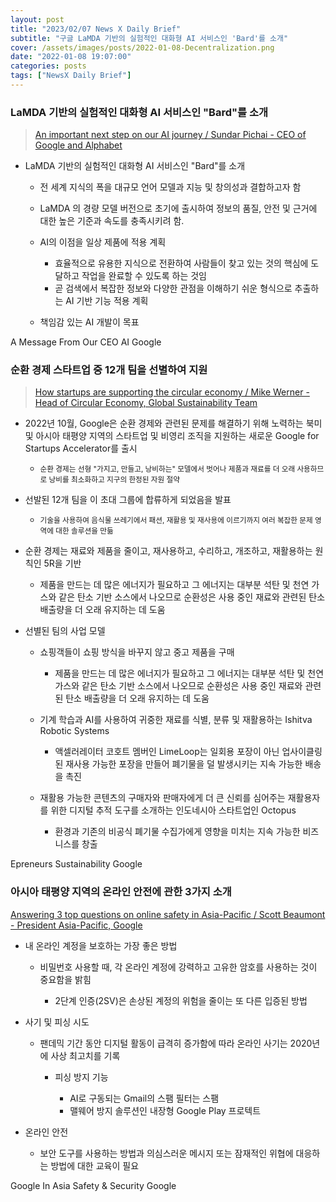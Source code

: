 ```yaml
---
layout: post
title: "2023/02/07 News X Daily Brief"
subtitle: "구글 LaMDA 기반의 실험적인 대화형 AI 서비스인 'Bard'를 소개"
cover: /assets/images/posts/2022-01-08-Decentralization.png
date: "2022-01-08 19:07:00"
categories: posts
tags: ["NewsX Daily Brief"]
---
```


### __LaMDA 기반의 실험적인 대화형 AI 서비스인 "Bard"를 소개__

> [An important next step on our AI journey / Sundar Pichai - CEO of Google and Alphabet](https://blog.google/technology/ai/bard-google-ai-search-updates/)

- LaMDA 기반의 실험적인 대화형 AI 서비스인 "Bard"를 소개

    - 전 세계 지식의 폭을 대규모 언어 모델과 지능 및 창의성과 결합하고자 함
    - LaMDA 의 경량 모델 버전으로 초기에 출시하여 정보의 품질, 안전 및 근거에 대한 높은 기준과 속도를 충족시키려 함.
    - AI의 이점을 일상 제품에 적용 계획

        - 효율적으로 유용한 지식으로 전환하여 사람들이 찾고 있는 것의 핵심에 도달하고 작업을 완료할 수 있도록 하는 것임
        - 곧 검색에서 복잡한 정보와 다양한 관점을 이해하기 쉬운 형식으로 추출하는 AI 기반 기능 적용 계획

    - 책임감 있는 AI 개발이 목표

<span class="badge badge-outline-secondary">A Message From Our CEO</span>
<span class="badge badge-outline-secondary">AI</span>
<span class="badge badge-outline-secondary">Google</span>

### __순환 경제 스타트업 중 12개 팀을 선별하여 지원__

> [How startups are supporting the circular economy / Mike Werner - Head of Circular Economy, Global Sustainability Team](https://www.blog.google/outreach-initiatives/entrepreneurs/circular-economy-accelerator/)


- 2022년 10월, Google은 순환 경제와 관련된 문제를 해결하기 위해 노력하는 북미 및 아시아 태평양 지역의 스타트업 및 비영리 조직을 지원하는 새로운 Google for Startups Accelerator를 출시

    - <small>순환 경제는 선형 "가지고, 만들고, 낭비하는" 모델에서 벗어나 제품과 재료를 더 오래 사용하므로 낭비를 최소화하고 지구의 한정된 자원 절약</small>

- 선발된 12개 팀을 이 초대 그룹에 합류하게 되었음을 발표

    - <small> 기술을 사용하여 음식물 쓰레기에서 패션, 재활용 및 재사용에 이르기까지 여러 복잡한 문제 영역에 대한 솔루션을 만듦</small>

- 순환 경제는 재료와 제품을 줄이고, 재사용하고, 수리하고, 개조하고, 재활용하는 원칙인 5R을 기반

    - 제품을 만드는 데 많은 에너지가 필요하고 그 에너지는 대부분 석탄 및 천연 가스와 같은 탄소 기반 소스에서 나오므로 순환성은 사용 중인 재료와 관련된 탄소 배출량을 더 오래 유지하는 데 도움

- 선별된 팀의 사업 모델

    - 쇼핑객들이 쇼핑 방식을 바꾸지 않고 중고 제품을 구매

        - 제품을 만드는 데 많은 에너지가 필요하고 그 에너지는 대부분 석탄 및 천연 가스와 같은 탄소 기반 소스에서 나오므로 순환성은 사용 중인 재료와 관련된 탄소 배출량을 더 오래 유지하는 데 도움

    - 기계 학습과 AI를 사용하여 귀중한 재료를 식별, 분류 및 재활용하는 Ishitva Robotic Systems

        - 액셀러레이터 코호트 멤버인 LimeLoop는 일회용 포장이 아닌 업사이클링된 재사용 가능한 포장을 만들어 폐기물을 덜 발생시키는 지속 가능한 배송을 촉진

    - 재활용 가능한 콘텐츠의 구매자와 판매자에게 더 큰 신뢰를 심어주는 재활용자를 위한 디지털 추적 도구를 소개하는 인도네시아 스타트업인 Octopus

        -  환경과 기존의 비공식 폐기물 수집가에게 영향을 미치는 지속 가능한 비즈니스를 창출

<span class="badge badge-outline-secondary">Epreneurs</span>
<span class="badge badge-outline-secondary">Sustainability</span>
<span class="badge badge-outline-secondary">Google</span>

### __아시아 태평양 지역의 온라인 안전에 관한 3가지 소개__

[Answering 3 top questions on online safety in Asia-Pacific / Scott Beaumont - President Asia-Pacific, Google](https://www.blog.google/around-the-globe/google-asia/answering-3-top-questions-on-online-safety-in-asia-pacific/)

- 내 온라인 계정을 보호하는 가장 좋은 방법

    - 비밀번호 사용할 때, 각 온라인 계정에 강력하고 고유한 암호를 사용하는 것이 중요함을 밝힘

        - 2단계 인증(2SV)은 손상된 계정의 위험을 줄이는 또 다른 입증된 방법

- 사기 및 피싱 시도

    - 팬데믹 기간 동안 디지털 활동이 급격히 증가함에 따라 온라인 사기는 2020년에 사상 최고치를 기록

        - 피싱 방지 기능

            - AI로 구동되는 Gmail의 스팸 필터는 스팸
            - 맬웨어 방지 솔루션인 내장형 Google Play 프로텍트

- 온라인 안전

    - 보안 도구를 사용하는 방법과 의심스러운 메시지 또는 잠재적인 위협에 대응하는 방법에 대한 교육이 필요

<span class="badge badge-outline-secondary">Google In Asia</span>
<span class="badge badge-outline-secondary">Safety & Security</span>
<span class="badge badge-outline-secondary">Google</span>
